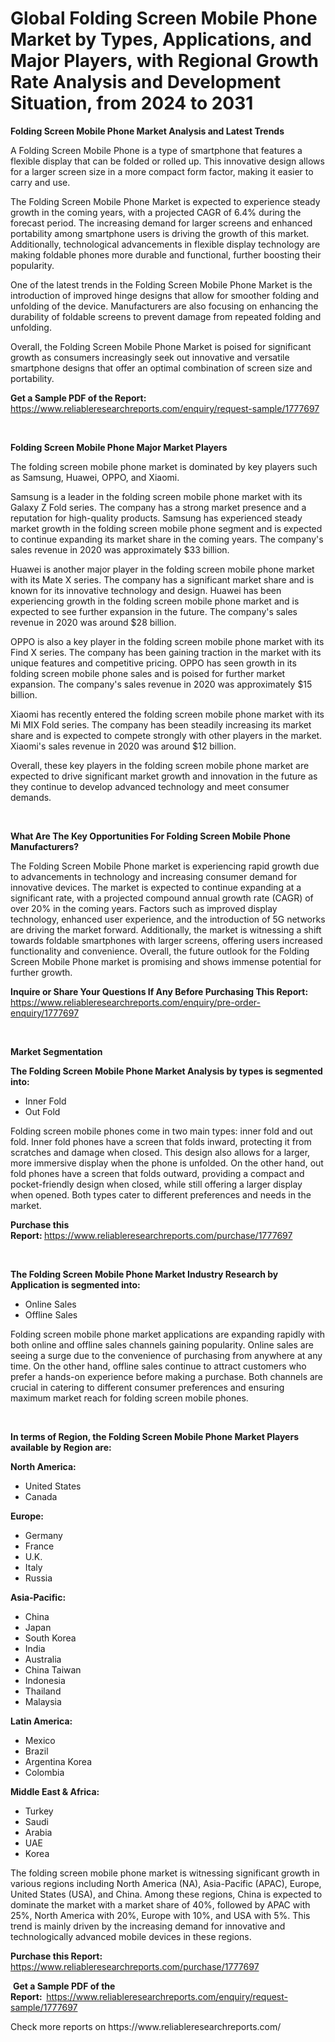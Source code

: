 <p><h1>Global Folding Screen Mobile Phone Market by Types, Applications, and Major Players, with Regional Growth Rate Analysis and Development Situation, from 2024 to 2031</h1></p><p><strong>Folding Screen Mobile Phone Market Analysis and Latest Trends</strong></p>
<p><p>A Folding Screen Mobile Phone is a type of smartphone that features a flexible display that can be folded or rolled up. This innovative design allows for a larger screen size in a more compact form factor, making it easier to carry and use.</p><p>The Folding Screen Mobile Phone Market is expected to experience steady growth in the coming years, with a projected CAGR of 6.4% during the forecast period. The increasing demand for larger screens and enhanced portability among smartphone users is driving the growth of this market. Additionally, technological advancements in flexible display technology are making foldable phones more durable and functional, further boosting their popularity.</p><p>One of the latest trends in the Folding Screen Mobile Phone Market is the introduction of improved hinge designs that allow for smoother folding and unfolding of the device. Manufacturers are also focusing on enhancing the durability of foldable screens to prevent damage from repeated folding and unfolding.</p><p>Overall, the Folding Screen Mobile Phone Market is poised for significant growth as consumers increasingly seek out innovative and versatile smartphone designs that offer an optimal combination of screen size and portability.</p></p>
<p><strong>Get a Sample PDF of the Report:&nbsp;</strong> <a href="https://www.reliableresearchreports.com/enquiry/request-sample/1777697">https://www.reliableresearchreports.com/enquiry/request-sample/1777697</a></p>
<p>&nbsp;</p>
<p><strong>Folding Screen Mobile Phone Major Market Players</strong></p>
<p><p>The folding screen mobile phone market is dominated by key players such as Samsung, Huawei, OPPO, and Xiaomi. </p><p>Samsung is a leader in the folding screen mobile phone market with its Galaxy Z Fold series. The company has a strong market presence and a reputation for high-quality products. Samsung has experienced steady market growth in the folding screen mobile phone segment and is expected to continue expanding its market share in the coming years. The company's sales revenue in 2020 was approximately $33 billion.</p><p>Huawei is another major player in the folding screen mobile phone market with its Mate X series. The company has a significant market share and is known for its innovative technology and design. Huawei has been experiencing growth in the folding screen mobile phone market and is expected to see further expansion in the future. The company's sales revenue in 2020 was around $28 billion.</p><p>OPPO is also a key player in the folding screen mobile phone market with its Find X series. The company has been gaining traction in the market with its unique features and competitive pricing. OPPO has seen growth in its folding screen mobile phone sales and is poised for further market expansion. The company's sales revenue in 2020 was approximately $15 billion.</p><p>Xiaomi has recently entered the folding screen mobile phone market with its Mi MIX Fold series. The company has been steadily increasing its market share and is expected to compete strongly with other players in the market. Xiaomi's sales revenue in 2020 was around $12 billion.</p><p>Overall, these key players in the folding screen mobile phone market are expected to drive significant market growth and innovation in the future as they continue to develop advanced technology and meet consumer demands.</p></p>
<p>&nbsp;</p>
<p><strong>What Are The Key Opportunities For Folding Screen Mobile Phone Manufacturers?</strong></p>
<p><p>The Folding Screen Mobile Phone market is experiencing rapid growth due to advancements in technology and increasing consumer demand for innovative devices. The market is expected to continue expanding at a significant rate, with a projected compound annual growth rate (CAGR) of over 20% in the coming years. Factors such as improved display technology, enhanced user experience, and the introduction of 5G networks are driving the market forward. Additionally, the market is witnessing a shift towards foldable smartphones with larger screens, offering users increased functionality and convenience. Overall, the future outlook for the Folding Screen Mobile Phone market is promising and shows immense potential for further growth.</p></p>
<p><strong>Inquire or Share Your Questions If Any Before Purchasing This Report:</strong> <a href="https://www.reliableresearchreports.com/enquiry/pre-order-enquiry/1777697">https://www.reliableresearchreports.com/enquiry/pre-order-enquiry/1777697</a></p>
<p>&nbsp;</p>
<p><strong>Market Segmentation</strong></p>
<p><strong>The Folding Screen Mobile Phone Market Analysis by types is segmented into:</strong></p>
<p><ul><li>Inner Fold</li><li>Out Fold</li></ul></p>
<p><p>Folding screen mobile phones come in two main types: inner fold and out fold. Inner fold phones have a screen that folds inward, protecting it from scratches and damage when closed. This design also allows for a larger, more immersive display when the phone is unfolded. On the other hand, out fold phones have a screen that folds outward, providing a compact and pocket-friendly design when closed, while still offering a larger display when opened. Both types cater to different preferences and needs in the market.</p></p>
<p><strong>Purchase this Report:&nbsp;</strong><a href="https://www.reliableresearchreports.com/purchase/1777697">https://www.reliableresearchreports.com/purchase/1777697</a></p>
<p>&nbsp;</p>
<p><strong>The Folding Screen Mobile Phone Market Industry Research by Application is segmented into:</strong></p>
<p><ul><li>Online Sales</li><li>Offline Sales</li></ul></p>
<p><p>Folding screen mobile phone market applications are expanding rapidly with both online and offline sales channels gaining popularity. Online sales are seeing a surge due to the convenience of purchasing from anywhere at any time. On the other hand, offline sales continue to attract customers who prefer a hands-on experience before making a purchase. Both channels are crucial in catering to different consumer preferences and ensuring maximum market reach for folding screen mobile phones.</p></p>
<p>&nbsp;</p>
<p><strong>In terms of Region, the Folding Screen Mobile Phone Market Players available by Region are:</strong></p>
<p>
    <p> <strong> North America: </strong>
        <ul>
            <li>United States</li>
            <li>Canada</li>
        </ul>
        </p> 
    <p> <strong> Europe: </strong>
        <ul>
            <li>Germany</li>
            <li>France</li>
            <li>U.K.</li>
            <li>Italy</li>
            <li>Russia</li>
        </ul>
        </p> 
    <p> <strong> Asia-Pacific: </strong>
        <ul>
            <li>China</li>
            <li>Japan</li>
            <li>South Korea</li>
            <li>India</li>
            <li>Australia</li>
            <li>China Taiwan</li>
            <li>Indonesia</li>
            <li>Thailand</li>
            <li>Malaysia</li>
        </ul>
        </p> 
    <p> <strong> Latin America: </strong>
        <ul>
            <li>Mexico</li>
            <li>Brazil</li>
            <li>Argentina Korea</li>
            <li>Colombia</li>
        </ul>
        </p> 
    <p> <strong> Middle East & Africa: </strong>
        <ul>
            <li>Turkey</li>
            <li>Saudi</li>
            <li>Arabia</li>
            <li>UAE</li>
            <li>Korea</li>
        </ul>
    </p>
    </p>
<p><p>The folding screen mobile phone market is witnessing significant growth in various regions including North America (NA), Asia-Pacific (APAC), Europe, United States (USA), and China. Among these regions, China is expected to dominate the market with a market share of 40%, followed by APAC with 25%, North America with 20%, Europe with 10%, and USA with 5%. This trend is mainly driven by the increasing demand for innovative and technologically advanced mobile devices in these regions.</p></p>
<p><strong>Purchase this Report: </strong><a href="https://www.reliableresearchreports.com/purchase/1777697">https://www.reliableresearchreports.com/purchase/1777697</a></p>
<p>&nbsp;<strong>Get a Sample PDF of the Report:&nbsp;&nbsp;</strong><a href="https://www.reliableresearchreports.com/enquiry/request-sample/1777697">https://www.reliableresearchreports.com/enquiry/request-sample/1777697</a></p>
<p><strong></strong></p>
<p>Check more reports on https://www.reliableresearchreports.com/</p>